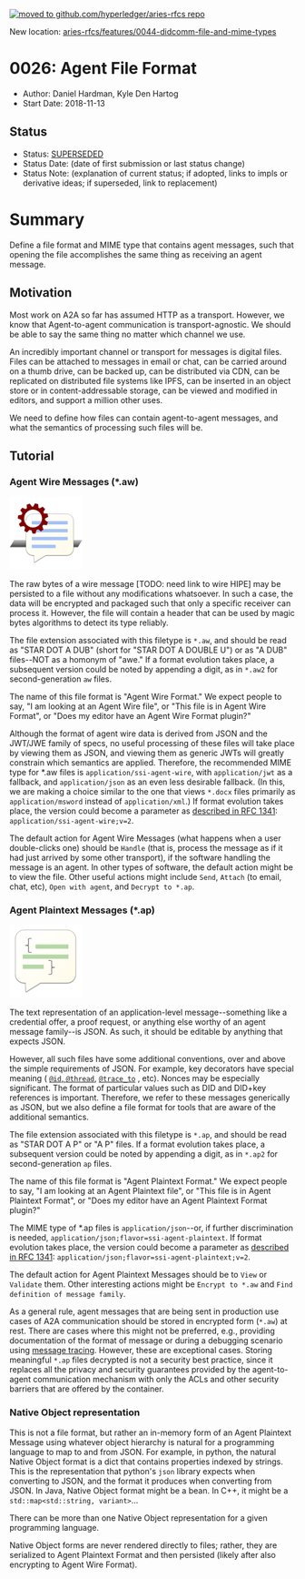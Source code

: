[![moved to github.com/hyperledger/aries-rfcs repo](https://i.ibb.co/tBnfz6N/Screen-Shot-2019-05-21-at-2-07-33-PM.png)](https://github.com/hyperledger/aries-rfcs/blob/master/features/0044-didcomm-file-and-mime-types/README.md)

New location: [aries-rfcs/features/0044-didcomm-file-and-mime-types](https://github.com/hyperledger/aries-rfcs/blob/master/features/0044-didcomm-file-and-mime-types/README.md)

# 0026: Agent File Format
- Author: Daniel Hardman, Kyle Den Hartog
- Start Date: 2018-11-13

## Status
- Status: [SUPERSEDED](/README.md#hipe-lifecycle)
- Status Date: (date of first submission or last status change)
- Status Note: (explanation of current status; if adopted, 
  links to impls or derivative ideas; if superseded, link to replacement)

# Summary
Define a file format and MIME type that contains agent messages, such
that opening the file accomplishes the same thing as receiving an
agent message.

## Motivation
Most work on A2A so far has assumed HTTP as a transport. However, we know
that Agent-to-agent communication is transport-agnostic. We should be able to
say the same thing no matter which channel we use.

An incredibly important channel or transport for messages is digital files. Files
can be attached to messages in email or chat, can be carried around on a thumb
drive, can be backed up, can be distributed via CDN, can be replicated on
distributed file systems like IPFS, can be inserted in an object store or
in content-addressable storage, can be viewed and modified in editors, and
support a million other uses.

We need to define how files can contain agent-to-agent messages, and what the
semantics of processing such files will be.

## Tutorial
### Agent Wire Messages (*.aw)

[![aw icon](aw-small.png)](aw-big.png)

The raw bytes of a wire message [TODO: need link to wire HIPE] may be persisted to a file
without any modifications whatsoever. In such a case, the data will be encrypted
and packaged such that only a specific receiver can process it. However, the file will
contain a header that can be used by magic bytes algorithms to detect its type reliably.

The file extension associated with this filetype is `*.aw`, and should be read as
"STAR DOT A DUB" (short for "STAR DOT A DOUBLE U") or as "A DUB" files--NOT as a
homonym of "awe." If a format evolution takes place, a subsequent version could be
noted by appending a digit, as in `*.aw2` for second-generation `aw` files.

The name of this file format is "Agent Wire Format." We expect people to say,
"I am looking at an Agent Wire file", or "This file is in Agent Wire Format", or
"Does my editor have an Agent Wire Format plugin?"

Although the format of agent wire data is derived from JSON and the JWT/JWE family
of specs, no useful processing of these files will take place by viewing them as
JSON, and viewing them as generic JWTs will greatly constrain which semantics are
applied. Therefore, the recommended MIME type for *.aw files is
`application/ssi-agent-wire`, with `application/jwt` as a fallback, and
`application/json` as an even less desirable fallback. (In this, we are making
a choice similar to the one that views `*.docx` files primarily as 
`application/msword` instead of `application/xml`.) If format evolution takes
place, the version could become a parameter as [described in RFC 1341](https://www.w3.org/Protocols/rfc1341/4_Content-Type.html):
`application/ssi-agent-wire;v=2`.

The default action for Agent Wire Messages (what happens when a user double-clicks one)
should be `Handle` (that is, process the message as if it had just arrived by some other transport),
if the software handling the message is an agent. In other types of software,
the default action might be to view the file. Other useful actions might include
`Send`, `Attach` (to email, chat, etc), `Open with agent`, and `Decrypt to *.ap`.

### Agent Plaintext Messages (*.ap)

[![ap icon](ap-small.png)](ap-big.png)

The text representation of an application-level message--something like a credential
offer, a proof request, or anything else worthy of an agent message family--is JSON. As such,
it should be editable by anything that expects JSON.

However, all such files have some additional conventions, over and above the simple
requirements of JSON. For example, key decorators have special meaning (
[`@id`, `@thread`](https://github.com/hyperledger/indy-hipe/blob/613ed302bec4dcc62ed6fab1f3a38ce59a96ca3e/text/message-threading/README.md),
[`@trace_to`](https://github.com/hyperledger/indy-hipe/blob/996adb82e61ab63b37a56254b92f57100ff8c8d9/text/message-tracing/README.md)
, etc). Nonces may be especially significant. The format of particular values
such as DID and DID+key references is important. Therefore, we refer to these messages
generically as JSON, but we also define a file
format for tools that are aware of the additional semantics.

The file extension associated with this filetype is `*.ap`, and should be read as
"STAR DOT A P" or "A P" files. If a format evolution takes place, a subsequent version could be
noted by appending a digit, as in `*.ap2` for second-generation `ap` files.

The name of this file format is "Agent Plaintext Format." We expect people to say,
"I am looking at an Agent Plaintext file", or "This file is in Agent Plaintext Format", or
"Does my editor have an Agent Plaintext Format plugin?"

The MIME type of *.ap files is `application/json`--or, if further discrimination is needed,
`application/json;flavor=ssi-agent-plaintext`. If format evolution takes place, the version could
become a parameter as [described in RFC 1341](https://www.w3.org/Protocols/rfc1341/4_Content-Type.html):
`application/json;flavor=ssi-agent-plaintext;v=2`.

The default action for Agent Plaintext Messages should be to
`View` or `Validate` them. Other interesting actions might be `Encrypt to *.aw`
and `Find definition of message family`.

As a general rule, agent messages that are being sent in production use cases of A2A communication should be stored 
in encrypted form (`*.aw`) at rest. There are cases where this might not be preferred, e.g., providing documentation of the 
format of message or during a debugging scenario using
[message tracing](https://github.com/hyperledger/indy-hipe/blob/996adb82e61ab63b37a56254b92f57100ff8c8d9/text/message-tracing/README.md).
However, these are exceptional cases. Storing meaningful `*.ap` files
decrypted is not a security best practice, since it replaces all the privacy and
security guarantees provided by the agent-to-agent communication mechanism with only
the ACLs and other security barriers that are offered by the container.

### Native Object representation

This is not a file format, but rather an in-memory form of an Agent Plaintext Message
using whatever object hierarchy is natural for a programming language to map to and from
JSON. For example, in python, the natural Native Object format is a dict that contains properties
indexed by strings. This is the representation that python's `json` library expects when
converting to JSON, and the format it produces when converting from JSON. In Java, Native
Object format might be a bean. In C++, it might be a `std::map<std::string, variant>`...

There can be more than one Native Object representation for a given programming language.

Native Object forms are never rendered directly to files; rather, they are serialized to Agent Plaintext Format
and then persisted (likely after also encrypting to Agent Wire Format).